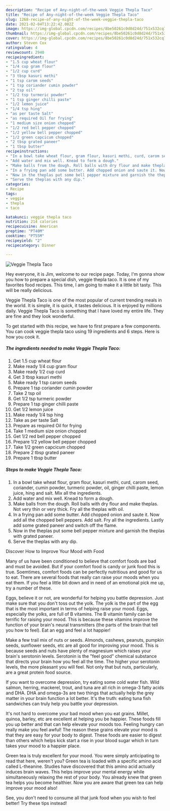 ```yaml
---
description: "Recipe of Any-night-of-the-week Veggie Thepla Taco"
title: "Recipe of Any-night-of-the-week Veggie Thepla Taco"
slug: 1268-recipe-of-any-night-of-the-week-veggie-thepla-taco
date: 2021-02-04T13:22:42.002Z
image: https://img-global.cpcdn.com/recipes/8be50261c0d8d24d/751x532cq70/veggie-thepla-taco-recipe-main-photo.jpg
thumbnail: https://img-global.cpcdn.com/recipes/8be50261c0d8d24d/751x532cq70/veggie-thepla-taco-recipe-main-photo.jpg
cover: https://img-global.cpcdn.com/recipes/8be50261c0d8d24d/751x532cq70/veggie-thepla-taco-recipe-main-photo.jpg
author: Steven Cox
ratingvalue: 4
reviewcount: 2940
recipeingredient:
- "1.5 cup wheat flour"
- "1/4 cup gram flour"
- "1/2 cup curd"
- "3 tbsp kasuri methi"
- "1 tsp carom seeds"
- "1 tsp coriander cumin powder"
- "2 tsp oil"
- "1/2 tsp turmeric powder"
- "1 tsp ginger chilli paste"
- "1/2 lemon juice"
- "1/4 tsp hing"
- "as per taste Salt"
- "as required Oil for frying"
- "1 medium size onion chopped"
- "1/2 red bell pepper chopped"
- "1/2 yellow bell pepper chopped"
- "1/2 green capcicum chopped"
- "2 tbsp grated paneer"
- "1 tbsp butter"
recipeinstructions:
- "In a bowl take wheat flour, gram flour, kasuri methi, curd, carom seed, coriander, cumin powder, turmeric powder, oil, ginger chilli paste, lemon juice, hing and salt. Mix all the ingredients."
- "Add water and mix well. Knead to form a dough."
- "Make balls from the dough. Roll balls with dry flour and make theplas. Not very thin or very thick. Fry all the theplas with oil."
- "In a frying pan add some butter. Add chopped onion and saute it. Now add all the chopped bell peppers. Add salt. Fry all the ingredients. Lastly add some grated paneer and switch off the flame."
- "Now in the theplas put some bell pepper mixture and garnish the theplas with grated paneer."
- "Serve the theplas with any dip."
categories:
- Recipe
tags:
- veggie
- thepla
- taco

katakunci: veggie thepla taco 
nutrition: 214 calories
recipecuisine: American
preptime: "PT40M"
cooktime: "PT55M"
recipeyield: "2"
recipecategory: Dinner

---
```



![Veggie Thepla Taco](https://img-global.cpcdn.com/recipes/8be50261c0d8d24d/751x532cq70/veggie-thepla-taco-recipe-main-photo.jpg)

Hey everyone, it is Jim, welcome to our recipe page. Today, I'm gonna show you how to prepare a special dish, veggie thepla taco. It is one of my favorites food recipes. This time, I am going to make it a little bit tasty. This will be really delicious.

Veggie Thepla Taco is one of the most popular of current trending meals in the world. It is simple, it is quick, it tastes delicious. It is enjoyed by millions daily. Veggie Thepla Taco is something that I have loved my entire life. They are fine and they look wonderful.




To get started with this recipe, we have to first prepare a few components. You can cook veggie thepla taco using 19 ingredients and 6 steps. Here is how you cook it.

<!--inarticleads1-->

##### The ingredients needed to make Veggie Thepla Taco:

1. Get 1.5 cup wheat flour
1. Make ready 1/4 cup gram flour
1. Make ready 1/2 cup curd
1. Get 3 tbsp kasuri methi
1. Make ready 1 tsp carom seeds
1. Prepare 1 tsp coriander cumin powder
1. Take 2 tsp oil
1. Get 1/2 tsp turmeric powder
1. Prepare 1 tsp ginger chilli paste
1. Get 1/2 lemon juice
1. Make ready 1/4 tsp hing
1. Take as per taste Salt
1. Prepare as required Oil for frying
1. Take 1 medium size onion chopped
1. Get 1/2 red bell pepper chopped
1. Prepare 1/2 yellow bell pepper chopped
1. Take 1/2 green capcicum chopped
1. Prepare 2 tbsp grated paneer
1. Prepare 1 tbsp butter




<!--inarticleads2-->

##### Steps to make Veggie Thepla Taco:

1. In a bowl take wheat flour, gram flour, kasuri methi, curd, carom seed, coriander, cumin powder, turmeric powder, oil, ginger chilli paste, lemon juice, hing and salt. Mix all the ingredients.
1. Add water and mix well. Knead to form a dough.
1. Make balls from the dough. Roll balls with dry flour and make theplas. Not very thin or very thick. Fry all the theplas with oil.
1. In a frying pan add some butter. Add chopped onion and saute it. Now add all the chopped bell peppers. Add salt. Fry all the ingredients. Lastly add some grated paneer and switch off the flame.
1. Now in the theplas put some bell pepper mixture and garnish the theplas with grated paneer.
1. Serve the theplas with any dip.




Discover How to Improve Your Mood with Food


Many of us have been conditioned to believe that comfort foods are bad and must be avoided. But if your comfort food is candy or junk food this is true. Soemtimes, comfort foods can be perfectly nutritious and good for us to eat. There are several foods that really can raise your moods when you eat them. If you feel a little bit down and in need of an emotional pick me up, try a number of these.

Eggs, believe it or not, are wonderful for helping you battle depression. Just make sure that you don't toss out the yolk. The yolk is the part of the egg that is the most important in terms of helping raise your mood. Eggs, especially the yolks, are full of B vitamins. The B vitamin family can be terrific for raising your mood. This is because these vitamins improve the function of your brain's neural transmitters (the parts of the brain that tell you how to feel). Eat an egg and feel a lot happier!

Make a few trail mix of nuts or seeds. Almonds, cashews, peanuts, pumpkin seeds, sunflower seeds, etc are all good for improving your mood. This is because seeds and nuts have plenty of magnesium which raises your brain's serotonin levels. Serotonin is the "feel good" chemical substance that directs your brain how you feel all the time. The higher your serotonin levels, the more pleasant you will feel. Not only that but nuts, particularly, are a great protein food source.

If you want to overcome depression, try eating some cold water fish. Wild salmon, herring, mackerel, trout, and tuna are all rich in omega-3 fatty acids and DHA. DHA and omega-3s are two things that actually help the grey matter in your brain function a lot better. It's the truth: eating tuna fish sandwiches can truly help you battle your depression. 

It's not hard to overcome your bad mood when you eat grains. Millet, quinoa, barley, etc are excellent at helping you be happier. These foods fill you up better and that can help elevate your moods too. Feeling hungry can really make you feel awful! The reason these grains elevate your mood is that they are easy for your body to digest. These foods are easier to digest than others which helps kick start a rise in your blood sugar which in turn takes your mood to a happier place.

Green tea is truly excellent for your mood. You were simply anticipating to read that here, weren't you? Green tea is loaded with a specific amino acid called L-theanine. Studies have discovered that this amino acid actually induces brain waves. This helps improve your mental energy while simultaneously relaxing the rest of your body. You already knew that green tea helps you become healthier. Now you are aware that green tea can help improve your mood also!

See, you don't need to consume all that junk food when you wish to feel better! Try  these tips  instead!

